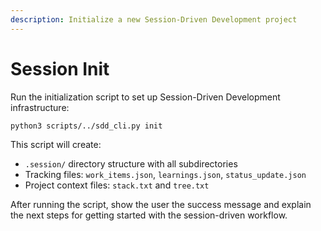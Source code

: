 ```yaml
---
description: Initialize a new Session-Driven Development project
---
```


# Session Init

Run the initialization script to set up Session-Driven Development infrastructure:

```bash
python3 scripts/../sdd_cli.py init
```

This script will create:
- `.session/` directory structure with all subdirectories
- Tracking files: `work_items.json`, `learnings.json`, `status_update.json`
- Project context files: `stack.txt` and `tree.txt`

After running the script, show the user the success message and explain the next steps for getting started with the session-driven workflow.
